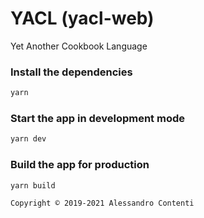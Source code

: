 # YACL (yacl-web)

Yet Another Cookbook Language

### Install the dependencies
```bash
yarn
```

### Start the app in development mode
```bash
yarn dev
```


### Build the app for production
```bash
yarn build
```

	Copyright © 2019-2021 Alessandro Contenti
